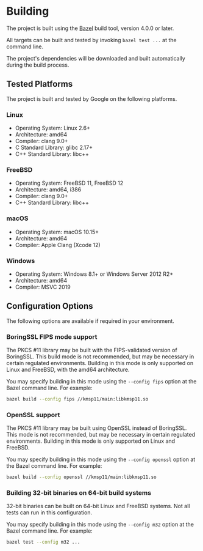 # Building

The project is built using the [Bazel](https://bazel.build) build tool, version
4.0.0 or later.

All targets can be built and tested by invoking `bazel test ...` at the
command line.

The project's dependencies will be downloaded and built automatically during the
build process.

## Tested Platforms

The project is built and tested by Google on the following platforms.

### Linux

* Operating System: Linux 2.6+
* Architecture: amd64
* Compiler: clang 9.0+
* C Standard Library: glibc 2.17+
* C++ Standard Library: libc++

### FreeBSD

* Operating System: FreeBSD 11, FreeBSD 12
* Architecture: amd64, i386
* Compiler: clang 9.0+
* C++ Standard Library: libc++

### macOS

* Operating System: macOS 10.15+
* Architecture: amd64
* Compiler: Apple Clang (Xcode 12)

### Windows

* Operating System: Windows 8.1+ or Windows Server 2012 R2+
* Architecture: amd64
* Compiler: MSVC 2019

## Configuration Options

The following options are available if required in your environment.

### BoringSSL FIPS mode support

The PKCS #11 library may be built with the FIPS-validated version of BoringSSL.
This build mode is not recommended, but may be necessary in certain regulated
environments. Building in this mode is only supported on Linux and FreeBSD, with
the amd64 architecture.

You may specify building in this mode using the `--config fips` option at the
Bazel command line. For example:

```sh
bazel build --config fips //kmsp11/main:libkmsp11.so
```

### OpenSSL support

The PKCS #11 library may be built using OpenSSL instead of BoringSSL. This mode
is not recommended, but may be necessary in certain regulated environments.
Building in this mode is only supported on Linux and FreeBSD.

You may specify building in this mode using the `--config openssl` option at the
Bazel command line. For example:

```sh
bazel build --config openssl //kmsp11/main:libkmsp11.so
```

### Building 32-bit binaries on 64-bit build systems

32-bit binaries can be built on 64-bit Linux and FreeBSD systems. Not all tests
can run in this configuration.

You may specify building in this mode using the `--config m32` option at the
Bazel command line. For example:

```sh
bazel test --config m32 ...
```